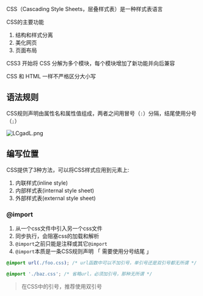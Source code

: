 CSS（Cascading Style Sheets，层叠样式表）是一种样式表语言

CSS的主要功能

1. 结构和样式分离
2. 美化网页
3. 页面布局

CSS3 开始将 CSS 分解为多个模块，每个模块增加了新功能并向后兼容

CSS 和 HTML 一样不严格区分大小写



## 语法规则

CSS规则声明由属性名和属性值组成，两者之间用冒号（`:`）分隔，结尾使用分号（`;`）

![LCgadL.png](https://p3-juejin.byteimg.com/tos-cn-i-k3u1fbpfcp/70a4bd1a03e44a6c99370bd696020e12~tplv-k3u1fbpfcp-zoom-1.image) 



## 编写位置

CSS提供了3种方法，可以将CSS样式应用到元素上:

1. 内联样式(inline style)
2. 内部样式表(internal style sheet)
3. 外部样式表(external style sheet)



### @import

1. 从一个css文件中引入另一个css文件
2. 同步执行，会阻塞css的加载和解析
3. `@import`之前只能是注释或其它`@import`
4. `@import`本质是一条CSS规则声明 「 需要使用分号结尾 」

```css
@import url(./foo.css); /* url函数中可以不加引号，单引号还是双引号都无所谓 */

@import './baz.css'; /* 省略url，必须加引号，那种无所谓 */
```

> 在CSS中的引号，推荐使用双引号
